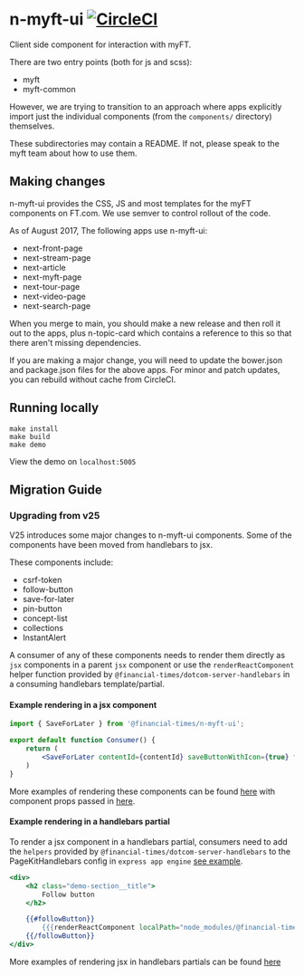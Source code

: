 # n-myft-ui [![CircleCI](https://circleci.com/gh/Financial-Times/n-myft-ui.svg?style=svg)](https://circleci.com/gh/Financial-Times/workflows/n-myft-ui)

Client side component for interaction with myFT.

There are two entry points (both for js and scss):

- myft
- myft-common

However, we are trying to transition to an approach where apps explicitly import just the individual components (from the `components/` directory) themselves.

These subdirectories may contain a README. If not, please speak to the myft team about how to use them.

## Making changes

n-myft-ui provides the CSS, JS and most templates for the myFT components on FT.com. We use semver to control rollout of the code.

As of August 2017, The following apps use n-myft-ui:

- next-front-page
- next-stream-page
- next-article
- next-myft-page
- next-tour-page
- next-video-page
- next-search-page

When you merge to main, you should make a new release and then roll it out to the apps, plus n-topic-card which contains a reference to this so that there aren't missing dependencies.

If you are making a major change, you will need to update the bower.json and package.json files for the above apps. For minor and patch updates, you can rebuild without cache from CircleCI.

## Running locally

```
make install
make build
make demo
```

View the demo on `localhost:5005`


## Migration Guide

### Upgrading from v25

V25 introduces some major changes to n-myft-ui components. Some of the components have been moved from handlebars to jsx. 

These components include:
- csrf-token
- follow-button
- save-for-later
- pin-button
- concept-list
- collections
- InstantAlert

A consumer of any of these components needs to render them directly as `jsx` components in a parent `jsx` component or use the `renderReactComponent` helper function provided by `@financial-times/dotcom-server-handlebars` in a consuming handlebars template/partial. 

#### Example rendering in a jsx component
```jsx
import { SaveForLater } from '@financial-times/n-myft-ui';

export default function Consumer() {
	return (
		<SaveForLater contentId={contentId} saveButtonWithIcon={true} flags={{myFtApiWrite:myFtApiWrite}}/>
	)
}
```

More examples of rendering these components can be found [here](https://github.com/Financial-Times/n-myft-ui/blob/main/demos/templates/demo.jsx) with component props passed in [here](https://github.com/Financial-Times/n-myft-ui/blob/dfbf06d10f78756871cfe8d2aeb863ce4bcca1e1/demos/app.js#L54).


#### Example rendering in a handlebars partial
To render a jsx component in a handlebars partial, consumers need to add the `helpers` provided by `@financial-times/dotcom-server-handlebars` to the PageKitHandlebars config in `express app engine` [see example](https://github.com/Financial-Times/n-myft-ui/blob/dfbf06d10f78756871cfe8d2aeb863ce4bcca1e1/demos/app.js#L41). 

```hbs
<div>
	<h2 class="demo-section__title">
		Follow button
	</h2>

	{{#followButton}}
		{{{renderReactComponent localPath="node_modules/@financial-times/n-myft-ui/components/follow-button/follow-button" flags=flags variant="standard" conceptId="0000-0000-0000-0000" name="Follow Item" directType="http://www.ft.com/ontology/product/Brand"}}}
	{{/followButton}}
</div>
```

More examples of rendering jsx in handlebars partials can be found [here](https://github.com/Financial-Times/n-myft-ui/blob/main/demos/templates/demo.html)

